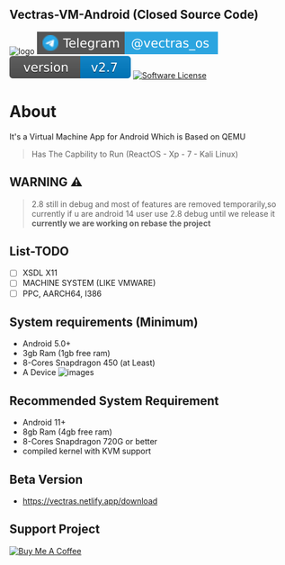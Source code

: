 ## Vectras-VM-Android (Closed Source Code)

![logo](https://raw.githubusercontent.com/epicstudios856/Vectras-VM-Android/master/resources/vectras-logo.png)
[![Telegram Channel][ico-telegram]][link-telegram]
[![Latest Version][ico-version]][link-releases]
[![Software License][ico-license]](LICENSE.md)

# About
It's a Virtual Machine App for Android Which is Based on QEMU
> Has The Capbility to Run (ReactOS - Xp - 7 - Kali Linux)

## WARNING ⚠ 
> 2.8 still in debug and most of features are removed temporarily,so currently if u are android 14 user use 2.8 debug until we release it
> **currently we are working on rebase the project**

## List-TODO
- [ ] XSDL X11
- [ ] MACHINE SYSTEM (LIKE VMWARE)
- [ ] PPC, AARCH64, I386

## System requirements (Minimum)
* Android 5.0+
* 3gb Ram (1gb free ram)
* 8-Cores Snapdragon 450 (at Least)
* A Device ![images](https://github.com/ahmedbarakat2007/Vectras-windows-emulator/assets/118398763/8e453927-4235-4489-a100-9c909153bb2f)

## Recommended System Requirement
* Android 11+
* 8gb Ram (4gb free ram)
* 8-Cores Snapdragon 720G or better
* compiled kernel with KVM support

## Beta Version
* https://vectras.netlify.app/download

[ico-telegram]: https://raw.githubusercontent.com/epicstudios856/Vectras-windows-emulator/main/res/images/telegram.svg
[ico-version]: https://raw.githubusercontent.com/epicstudios856/Vectras-windows-emulator/main/res/images/version.svg
[ico-license]: https://img.shields.io/badge/License-GPL_v2-blue.svg

[link-telegram]: https://t.me/vectras_os
[link-repo]: https://github.com/epicstudios856/Vectras-VM-Android/
[link-releases]: https://github.com/epicstudios856/Vectras-VM-Android/releases/

## Support Project
<a href="https://www.buymeacoffee.com/vectrasvm" target="_blank"><img src="https://cdn.buymeacoffee.com/buttons/default-orange.png" alt="Buy Me A Coffee" height="41" width="174"></a>

